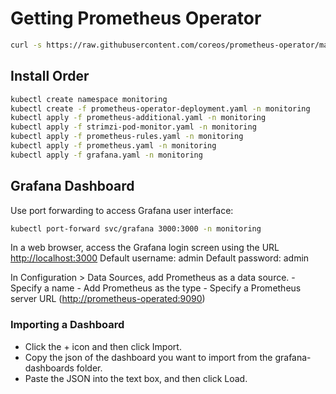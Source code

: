 # Getting Prometheus Operator

```bash
curl -s https://raw.githubusercontent.com/coreos/prometheus-operator/master/bundle.yaml | sed -e '/[[:space:]]*namespace: [a-zA-Z0-9-]*$/s/namespace:[[:space:]]*[a-zA-Z0-9-]*$/namespace: monitoring/' > prometheus-operator-deployment.yaml
```

## Install Order

```bash
kubectl create namespace monitoring
kubectl create -f prometheus-operator-deployment.yaml -n monitoring
kubectl apply -f prometheus-additional.yaml -n monitoring
kubectl apply -f strimzi-pod-monitor.yaml -n monitoring
kubectl apply -f prometheus-rules.yaml -n monitoring
kubectl apply -f prometheus.yaml -n monitoring
kubectl apply -f grafana.yaml -n monitoring
```

## Grafana Dashboard

Use port forwarding to access Grafana user interface:

```bash
kubectl port-forward svc/grafana 3000:3000 -n monitoring
```

In a web browser, access the Grafana login screen using the URL <http://localhost:3000>
Default username: admin
Default password: admin

In Configuration > Data Sources, add Prometheus as a data source.
    - Specify a name
    - Add Prometheus as the type
    - Specify a Prometheus server URL (<http://prometheus-operated:9090>)

### Importing a Dashboard

- Click the + icon and then click Import.
- Copy the json of the dashboard you want to import from the grafana-dashboards folder.
- Paste the JSON into the text box, and then click Load.
